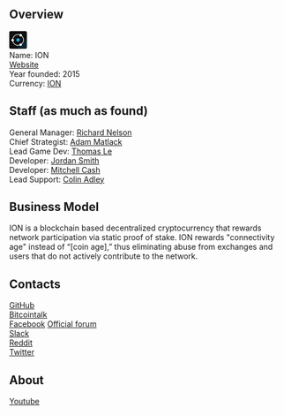 ## Overview
![ logo](../projects/logo/ion.png)  
Name: ION    
[Website](https://ionomy.com)  
Year founded: 2015  
Currency: [ION](https://coinmarketcap.com/currencies/ion/)  
## Staff (as much as found)
General Manager: [Richard Nelson](../people/richard_nelson.md)  
Chief Strategist: [Adam Matlack](adam_matlack.md)  
Lead Game Dev: [Thomas Le](thomas_le.md)  
Developer: [Jordan Smith](jordan_smith.md)  
Developer: [Mitchell Cash](mitchell_cas.md)  
Lead Support: [Colin Adley](colin_adley.md)  
## Business Model
ION is a blockchain based decentralized cryptocurrency that rewards network participation via static proof of stake. ION rewards "connectivity age" instead of “[coin age],” thus eliminating abuse from exchanges and users that do not actively contribute to the network.  
## Contacts
[GitHub](https://github.com/ionomy)  
[Bitcointalk](https://bitcointalk.org/index.php?topic=1443633.0)   
[Facebook](https://www.facebook.com/ionomy/)
[Official forum](https://ion.community)    
[Slack](https://slack.ionomy.com)  
[Reddit](https://www.reddit.com/r/ionomy/)  
[Twitter](https://twitter.com/ionomics)  
## About
[Youtube](https://www.youtube.com/channel/UCGv83TrsLWS73jlhYFgIsnw)  

